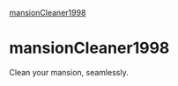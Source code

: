[mansionCleaner1998](https://github.com/tmos/mansionCleaner1998/blob/master/assets/mansion_cleaner.png)
# mansionCleaner1998
Clean your mansion, seamlessly.
